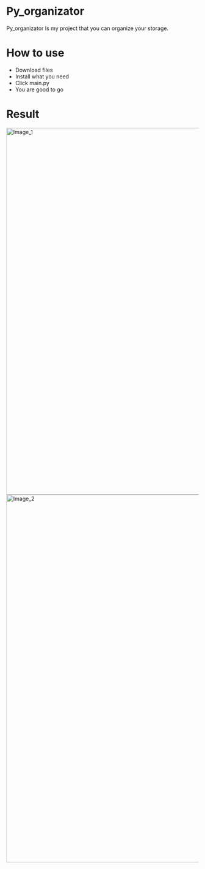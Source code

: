 # Py_organizator
Py_organizator Is my project that you can organize your storage.

# How to use
- Download files
- Install what you need
- Click main.py
- You are good to go
# Result
<img width="958" alt="Image_1" src="https://user-images.githubusercontent.com/92029260/139665924-064b9830-bca8-4815-b6a5-8333d982a3b6.PNG">
<img width="961" alt="Image_2" src="https://user-images.githubusercontent.com/92029260/139665926-89b87d01-8aa6-4098-9d39-0454d3746115.PNG">
